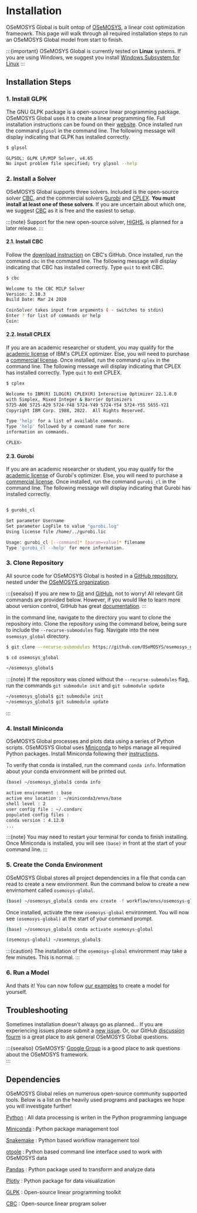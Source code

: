 # Installation

OSeMOSYS Global is built ontop of [OSeMOSYS](http://www.osemosys.org/), a 
linear cost optimization frameowrk. This page will walk through all required 
installation steps to run an OSeMOSYS Global model from start to finish. 

:::{important}
OSeMOSYS Global is currently tested on **Linux** systems. If you are using 
Windows, we suggest you install 
[Windows Subsystem for Linux](https://docs.microsoft.com/en-us/windows/wsl/install)
:::

## Installation Steps

###  1. Install GLPK

The GNU GLPK package is a open-source linear programming package. OSeMOSYS 
Global uses it to create a linear programming file. Full installation 
instructions can be found on their [website](https://www.gnu.org/software/glpk/). 
Once installed run the command `glpsol` in the command line. The following
message will display indicating that GLPK has installed correctly. 

``` bash
$ glpsol

GLPSOL: GLPK LP/MIP Solver, v4.65
No input problem file specified; try glpsol --help
```

### 2. Install a Solver

OSeMOSYS Global supports three solvers. Included is the open-source solver 
[CBC](https://github.com/coin-or/Cbc), and the commercial solvers 
[Gurobi](https://www.gurobi.com/) and 
[CPLEX](https://www.ibm.com/analytics/cplex-optimizer). **You must install at 
least one of these solvers**. If you are uncertain about which one, we suggest 
[CBC](https://github.com/coin-or/Cbc) as it is free and the easiest to setup. 

:::{note}
Support for the new open-source solver, [HiGHS](https://highs.dev/), is planned for a later release. 
:::

#### 2.1. Install CBC

Follow the [download instruction](https://github.com/coin-or/Cbc#download) on 
CBC's GitHub. Once installed, run the command `cbc` in the command line. The 
following message will display indicating that CBC has installed correctly. 
Type `quit` to exit CBC.

```bash
$ cbc

Welcome to the CBC MILP Solver 
Version: 2.10.3 
Build Date: Mar 24 2020 

CoinSolver takes input from arguments ( - switches to stdin)
Enter ? for list of commands or help
Coin:
 ``` 

#### 2.2. Install CPLEX

If you are an academic researcher or student, you may qualify for the 
[academic license](https://www.ibm.com/academic/topic/data-science) of IBM's 
CPLEX optimizer. Else, you will need to purchase a 
[commercial license](https://www.ibm.com/support/pages/downloading-ibm-ilog-cplex-optimization-studio-v1290). 
Once installed, run the command `cplex` in the command line. The following 
message will display indicating that CPLEX has installed correctly. 
Type `quit` to exit CPLEX.

```bash
$ cplex

Welcome to IBM(R) ILOG(R) CPLEX(R) Interactive Optimizer 22.1.0.0
with Simplex, Mixed Integer & Barrier Optimizers
5725-A06 5725-A29 5724-Y48 5724-Y49 5724-Y54 5724-Y55 5655-Y21
Copyright IBM Corp. 1988, 2022.  All Rights Reserved.

Type 'help' for a list of available commands.
Type 'help' followed by a command name for more
information on commands.

CPLEX> 
``` 

#### 2.3. Gurobi

If you are an academic researcher or student, you may qualify for the 
[academic license](https://www.gurobi.com/academia/) of Gurobi's optimizer. 
Else, you will need to purchase a 
[commercial license](https://www.gurobi.com/products/gurobi-optimizer/). 
Once installed, run the command `gurobi_cl` in the command line. The following 
message will display indicating that Gurobi has installed correctly. 

```bash

$ gurobi_cl

Set parameter Username
Set parameter LogFile to value "gurobi.log"
Using license file /home/../gurobi.lic

Usage: gurobi_cl [--command]* [param=value]* filename
Type 'gurobi_cl --help' for more information.
```

### 3. Clone Repository

All source code for OSeMOSYS Global is hosted in a 
[GitHub repository](https://github.com/OSeMOSYS/osemosys_global), nested under 
the [OSeMOSYS organization](https://github.com/OSeMOSYS).

:::{seealso}
If you are new to [Git](https://git-scm.com) and [GitHub](https://github.com/), 
not to worry! All relevant Git commands are provided below. However, if you 
would like to learn more about version control, GitHub has great 
[documentation](https://docs.github.com/en/get-started/quickstart/hello-world).
:::

In the command line, navigate to the directory you want to clone the repository 
into. Clone the repository using the command below, being sure to include the
`--recurse-submodules` flag. Navigate into the new `osemosys_global` directory.

```bash
$ git clone --recurse-submodules https://github.com/OSeMOSYS/osemosys_global.git 

$ cd osemosys_global

~/osemosys_global$ 

```

:::{note}
If the repository was cloned without the `--recurse-submodules` flag, run the 
commands `git submodule init` and `git submodule update `

```bash
~/osemosys_global$ git submodule init
~/osemosys_global$ git submodule update 
```
:::

### 4. Install Miniconda

OSeMOSYS Global processes and plots data using a series of Python scripts. 
OSeMOSYS Global uses [Miniconda](https://docs.conda.io/en/latest/miniconda.html) 
to helps manage all required Python packages. Install Miniconda following their 
[instructions](https://docs.conda.io/en/latest/miniconda.html).

To verify that conda is installed, run the command `conda info`. Information 
about your conda environment will be printed out. 

```bash
(base) ~/osemosys_global$ conda info

active environment : base
active env location : ~/miniconda3/envs/base
shell level : 2
user config file : ~/.condarc
populated config files : 
conda version : 4.12.0
...
```
:::{note}
You may need to restart your terminal for conda to finish installing. Once 
Miniconda is installed, you will see `(base)` in front at the start of your
command line.
:::

### 5. Create the Conda Environment

OSeMOSYS Global stores all project dependencies in a file that conda can read 
to create a new environment. Run the command below to create a new 
envirnoment called `osemosys-global`.

```bash
(base) ~/osemosys_global$ conda env create -f workflow/envs/osemosys-global.yaml    
```

Once installed, activate the new `osemosys-global` environment. You will now see 
`(osemosys-global)` at the start of your command prompt.

```bash
(base) ~/osemosys_global$ conda activate osemosys-global

(osemosys-global) ~/osemosys_global$ 
```

:::{caution}
The installation of the `osemosys-global` environment may take a few minutes. This is normal.
:::

### 6. Run a Model

And thats it! You can now follow [our examples](getting-started.md#examples) 
to create a model for yourself. 

## Troubleshooting

Sometimes installation doesn't always go as planned... If you are experiencing 
issues please submit a 
[new issue](https://github.com/OSeMOSYS/osemosys_global/issues/new/choose). Or, 
our GitHub 
[discussion fourm](https://github.com/OSeMOSYS/osemosys_global/discussions) is 
a great place to ask general OSeMOSYS Global questions.

:::{seealso}
 OSeMOSYS' [Google Group](https://groups.google.com/g/osemosys) is a good place to ask questions about the OSeMOSYS framework.   
:::

## Dependencies

OSeMOSYS Global relies on numerous open-source community supported tools.
Below is a list on the heavily used programs and packages we hope you will 
investigate further!

[Python](https://www.python.org/downloads/)
: All data processing is writen in the Python programming language

[Miniconda](https://docs.conda.io/en/latest/miniconda.html) 
: Python package management tool

[Snakemake](https://snakemake.readthedocs.io/en/stable/)
: Python based workflow management tool

[otoole](https://github.com/OSeMOSYS/otoole)
: Python based command line interface used to work with OSeMOSYS data

[Pandas](https://pandas.pydata.org/) 
: Python package used to transform and analyze data

[Plotly](https://plotly.com/)
: Python package for data visualization

[GLPK](https://www.gnu.org/software/glpk/) 
: Open-source linear programming toolkit

[CBC](https://github.com/coin-or/Cbc)
: Open-source linear program solver
